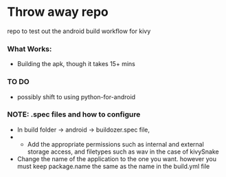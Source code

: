 # Throw away repo
repo to test out the android build workflow for kivy
### What Works:
- Building the apk, though it takes 15+ mins
### TO DO
- possibly shift to using python-for-android

### NOTE: .spec files and how to configure
- In build folder -> android -> buildozer.spec file,
- - Add the appropriate permissions such as internal and external storage access, and filetypes such as wav in the case of kivySnake
- Change the name of the application to the one you want. however you must keep package.name the same as the name in the build.yml file 
